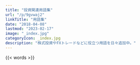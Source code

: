 ```yaml
---
title: "投資関連用語集"
url: "/p/9gvwaj2"
linkTitle: "用語集"
date: "2018-04-08"
lastmod: "2023-02-17"
image: "_index.jpg"
categoryIcon: _index.jpg
description: "株式投資やFXトレードなどに役立つ用語を日々追加中。"
---
```


{{< words >}}


